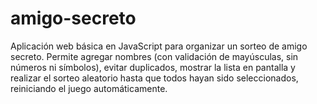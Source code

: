 # amigo-secreto
Aplicación web básica en JavaScript para organizar un sorteo de amigo secreto. Permite agregar nombres (con validación de mayúsculas, sin números ni símbolos), evitar duplicados, mostrar la lista en pantalla y realizar el sorteo aleatorio hasta que todos hayan sido seleccionados, reiniciando el juego automáticamente.
